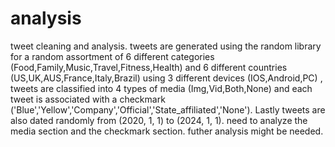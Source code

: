 # analysis
 tweet cleaning and analysis.
tweets are generated using the random library for a random assortment of 6 different categories (Food,Family,Music,Travel,Fitness,Health) and 6 different countries (US,UK,AUS,France,Italy,Brazil) using 3 different devices (IOS,Android,PC) , tweets are classified into 4 types of media (Img,Vid,Both,None) and each tweet is associated with a checkmark ('Blue','Yellow','Company','Official','State_affiliated','None').
Lastly tweets are also dated randomly from (2020, 1, 1) to (2024, 1, 1).
need to analyze the media section and the checkmark section.
futher analysis might be needed.
